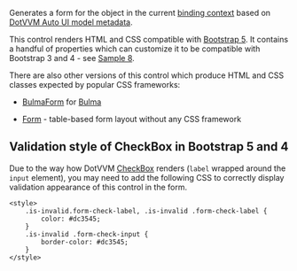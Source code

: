Generates a form for the object in the current [binding context](~/pages/concepts/data-binding/binding-context) based on [DotVVM Auto UI model metadata](~/pages/concepts/auto-ui/metadata).

This control renders HTML and CSS compatible with [Bootstrap 5](https://getbootstrap.com/). It contains a handful of properties which can customize it to be compatible with Bootstrap 3 and 4 - see [Sample 8](#sample8).

There are also other versions of this control which produce HTML and CSS classes expected by popular CSS frameworks: 

* [BulmaForm](./BulmaForm) for [Bulma](https://bulma.io/)

* [Form](./Form) - table-based form layout without any CSS framework

## Validation style of CheckBox in Bootstrap 5 and 4

Due to the way how DotVVM [CheckBox](~/controls/builtin/CheckBox) renders (`label` wrapped around the `input` element), you may need to add the following CSS to correctly display validation appearance of this control in the form.

```
<style>
    .is-invalid.form-check-label, .is-invalid .form-check-label {
        color: #dc3545;
    }
    .is-invalid .form-check-input {
        border-color: #dc3545;
    }
</style>
```